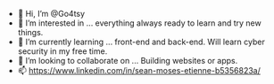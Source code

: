- 👋 Hi, I’m @Go4tsy
- 👀 I’m interested in ... everything always ready to learn and try new things.
- 🌱 I’m currently learning ... front-end and back-end. Will learn cyber security in my free time.
- 💞️ I’m looking to collaborate on ... Building websites or apps.
- 📫 https://www.linkedin.com/in/sean-moses-etienne-b5356823a/

<!---
Go4tsy/Go4tsy is a ✨ special ✨ repository because its `README.md` (this file) appears on your GitHub profile.
You can click the Preview link to take a look at your changes.
--->
